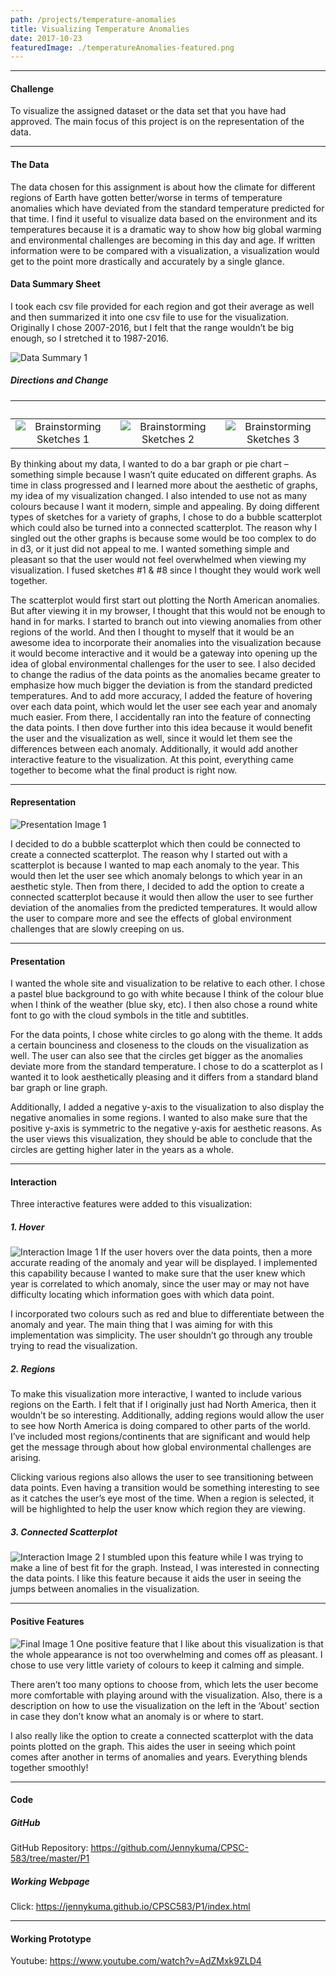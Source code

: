 ```yaml
---
path: /projects/temperature-anomalies
title: Visualizing Temperature Anomalies
date: 2017-10-23
featuredImage: ./temperatureAnomalies-featured.png
---
```

---
#### Challenge
To visualize the assigned dataset or the data set that you have had approved.
The main focus of this project is on the representation of the data.

---
#### The Data
The data chosen for this assignment is about how the climate for different regions of Earth have gotten
better/worse in terms of temperature anomalies which have deviated from the standard temperature
predicted for that time. I find it useful to visualize data based on the environment and its temperatures because it is a dramatic way to show how big global warming and environmental challenges are becoming in this day and age. If written information were to be compared with a visualization, a visualization would get to the point more drastically and accurately by a single glance. 

#### Data Summary Sheet
I took each csv file provided for each region and got their average as well and then summarized it into one csv file to use for the visualization. Originally I chose 2007-2016, but I felt that the range wouldn’t be big enough, so I stretched it to 1987-2016. 

![Data Summary 1](./data-1.png "All regions have their anomalies and averages summarized into one csv file")

##### Directions and Change
| &nbsp; | &nbsp; | &nbsp; |
|:-:|:-:|:-:|
| ![Brainstorming Sketches 1](./sketch-1.jpg) | ![Brainstorming Sketches 2](./sketch-2.jpg) | ![Brainstorming Sketches 3](./sketch-3.jpg ) | 
By thinking about my data, I wanted to do a bar graph or pie chart – something simple because I wasn’t quite educated on different graphs. As time in class progressed and I learned more about the aesthetic of graphs, my idea of my visualization changed. I also intended to use not as many colours because I want it modern, simple and appealing. By doing different types of sketches for a variety of graphs, I chose to do a bubble scatterplot which could also be turned into a connected scatterplot. The reason why I singled out the other graphs is because some would be too complex to do in d3, or it just did not appeal to me. I wanted something simple and pleasant so that the user would not feel overwhelmed when viewing my visualization. I fused sketches #1 & #8 since I thought they would work well together.

The scatterplot would first start out plotting the North American anomalies. But after viewing it in my browser, I thought that this would not be enough to hand in for marks. I started to branch out into viewing anomalies from other regions of the world. And then I thought to myself that it would be an awesome idea to incorporate their anomalies into the visualization because it would become interactive and it would be a gateway into opening up the idea of global environmental challenges for the user to see. I also decided to change the radius of the data points as the anomalies became greater to emphasize how much bigger the deviation is from the standard predicted temperatures. And to add more accuracy, I added the feature of hovering over each data point, which would let the user see each year and anomaly much easier.  From there, I accidentally ran into the feature of connecting the data points. I then dove further into this idea because it would benefit the user and the visualization as well, since it would let them see the differences between each anomaly. Additionally, it would add another interactive feature to the visualization. At this point, everything came together to become what the final product is right now.

---
#### Representation
![Presentation Image 1](./presentation-1.png "A snapshot of the North America data points being plotted onto the graph")

I decided to do a bubble scatterplot which then could be connected to create a connected scatterplot. The reason why I started out with a scatterplot is because I wanted to map each anomaly to the year. This would then let the user see which anomaly belongs to which year in an aesthetic style. Then from there, I decided to add the option to create a connected scatterplot because it would then allow the user to see further deviation of the anomalies from the predicted temperatures. It would allow the user to compare more and see the effects of global environment challenges that are slowly creeping on us. 

---
#### Presentation
I wanted the whole site and visualization to be relative to each other. I chose a pastel blue background to go with white because I think of the colour blue when I think of the weather (blue sky, etc). I then also chose a round white font to go with the cloud symbols in the title and subtitles. 

For the data points, I chose white circles to go along with the theme. It adds a certain bounciness and closeness to the clouds on the visualization as well. The user can also see that the circles get bigger as the anomalies deviate more from the standard temperature. I chose to do a scatterplot as I wanted it to look aesthetically pleasing and it differs from a standard bland bar graph or line graph. 

Additionally, I added a negative y-axis to the visualization to also display the negative anomalies in some regions. I wanted to also make sure that the positive y-axis is symmetric to the negative y-axis for aesthetic reasons. As the user views this visualization, they should be able to conclude that the circles are getting higher later in the years as a whole. 

---
#### Interaction
Three interactive features were added to this visualization:

##### 1. Hover
![Interaction Image 1](./interaction-1.png "A box appears when you hover over a data point")
If the user hovers over the data points, then a more accurate reading of the anomaly and year will be displayed. I implemented this capability because I wanted to make sure that the user knew which year is correlated to which anomaly, since the user may or may not have difficulty locating which information goes with which data point. 

I incorporated two colours such as red and blue to differentiate between the anomaly and year. The main thing that I was aiming for with this implementation was simplicity. The user shouldn’t go through any trouble trying to read the visualization.

##### 2. Regions
To make this visualization more interactive, I wanted to include various regions on the Earth. I felt that if I originally just had North America, then it wouldn’t be so interesting. Additionally, adding regions would allow the user to see how North America is doing compared to other parts of the world. I’ve included most regions/continents that are significant and would help get the message through about how global environmental challenges are arising. 

Clicking various regions also allows the user to see transitioning between data points. Even having a transition would be something interesting to see as it catches the user’s eye most of the time. When a region is selected, it will be highlighted to help the user know which region they are viewing.

##### 3. Connected Scatterplot
![Interaction Image 2](./interaction-3.png "Graph options which allow the user to see anomalies of different regions or create a connected scatterplot")
I stumbled upon this feature while I was trying to make a line of best fit for the graph. Instead, I was interested in connecting the data points. I like this feature because it aids the user in seeing the jumps between anomalies in the visualization.

---
#### Positive Features
![Final Image 1](./final-1.png "A complete view of the visualization")
One positive feature that I like about this visualization is that the whole appearance is not too overwhelming and comes off as pleasant. I chose to use very little variety of colours to keep it calming and simple. 

There aren’t too many options to choose from, which lets the user become more comfortable with playing around with the visualization. Also, there is a description on how to use the visualization on the left in the ‘About’ section in case they don’t know what an anomaly is or where to start.

I also really like the option to create a connected scatterplot with the data points plotted on the graph. This aides the user in seeing which point comes after another in terms of anomalies and years. Everything blends together smoothly!

---
#### Code
##### GitHub
GitHub Repository: <a target="_blank" href="https://github.com/Jennykuma/CPSC-583/tree/master/P1">https://github.com/Jennykuma/CPSC-583/tree/master/P1</a>

##### Working Webpage
Click: <a target="_blank" href="https://jennykuma.github.io/CPSC583/P1/index.html">https://jennykuma.github.io/CPSC583/P1/index.html</a>

---
#### Working Prototype
Youtube: <a target="_blank" href="https://www.youtube.com/watch?v=AdZMxk9ZLD4">https://www.youtube.com/watch?v=AdZMxk9ZLD4</a>